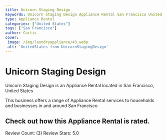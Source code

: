 ```yaml
---
title: Unicorn Staging Design
keywords: Unicorn Staging Design Appliance Rental San Francisco United States 
type: Appliance Rental 
categories: ["United States"]
tags: ["San Francisco"]
author: Curtis
cover:
 image: /img/laundryappliance/43.webp
 alt: 'UnitedStates from UnicornStagingDesign'
---
```


# Unicorn Staging Design
Unicorn Staging Design is an Appliance Rental located in San Francisco, United States

This business offers a range of Appliance Rental services to households and businesses in and around San Francisco

## Check out how this Appliance Rental is rated.
Review Count: (3)
Review Stars: 5.0
